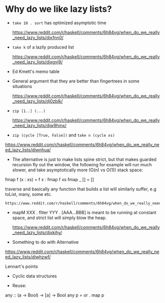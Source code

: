 # Why do we like lazy lists?

* `take 10 . sort` has optimized asymptotic time

    https://www.reddit.com/r/haskell/comments/6h84vg/when_do_we_really_need_lazy_lists/dixfnn0/

* `take k` of a lazily produced list

    https://www.reddit.com/r/haskell/comments/6h84vg/when_do_we_really_need_lazy_lists/dixgvj9/

* Ed Kmett's memo table

* General argument that they are better than fingertrees in some situations

    https://www.reddit.com/r/haskell/comments/6h84vg/when_do_we_really_need_lazy_lists/dj0zblk/

* `zip [1..] (...)`

    https://www.reddit.com/r/haskell/comments/6h84vg/when_do_we_really_need_lazy_lists/diw9hmx/


*  `zip (cycle [True, False])` and `take n (cycle xs)`

https://www.reddit.com/r/haskell/comments/6h84vg/when_do_we_really_need_lazy_lists/diwnhua/

* The alternative is just to make lists spine strict, but that makes guarded recursion fly out the window, the following for example will run much slower, and take asymptotically more (O(n) vs O(1)) stack space:

fmap f (x : xs) = f x : fmap f xs
fmap _ [] = []

traverse and basically any function that builds a list will similarly suffer, e.g toList, many, some etc.

    https://www.reddit.com/r/haskell/comments/6h84vg/when_do_we_really_need_lazy_lists/dizksf1/

* mapM XXX . fliter YYY . [AAA...BBB] is meant to be running at constant space, and strict list will simply blow the heap.

    https://www.reddit.com/r/haskell/comments/6h84vg/when_do_we_really_need_lazy_lists/dixkihy/


* Something to do with Alternative

https://www.reddit.com/r/haskell/comments/6h84vg/when_do_we_really_need_lazy_lists/diwhzwf/


Lennart's points

* Cyclic data structures

* Reuse:

any :: (a -> Bool) -> [a] -> Bool
any p = or . map p

